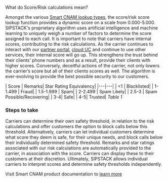 What do Score/Risk calculations mean? 

Amongst the various [Smart CNAM lookup types](https://www.sipstack.com/resources/docs/smart-cnam), the score/risk score lookup function provides a dynamic score on a scale from 0.000-5.000.  SIPSTACK's proprietary algorithm uses artificial intelligence and machine learning to uniquely weigh a number of factors to determine the score assigned to each call. It is important to note that carriers have internal scores, contributing to the risk calculations. As the carrier continues to interact with our [partner portal]( https://www.sipstack.com/resources/docs/partner-portal), [cloud UC]( https://www.sipstack.com/products/cloud-uc) and continue to use other services, their internal score will go up. This strengthens the trust behind their clients’ phone numbers and as a result, provide their clients with higher scores. Conversely, deceitful actions of the carrier, not only lowers the carrier’s score but all of their clients scores as well. The algorithm is ever-evolving to provide the best possible security to our customers. 

| Score | Remarks| Star Rating Equivalency|
|---|---| 
| <1  | Blacklisted|
| 1-1.499 | Fraud|
| 1.5-1.999 | Spam|
| 2-2.499 | Spam Likely|
| 2.5-3 | Spam Possible/Recovering|
| 3-4| Safe|
| 4-5| Trusted|
*Table 1*


### Steps to take 
Carriers can determine their own safety threshold, in relation to the risk calculations and offer customers the option to block calls below this threshold. Alternatively, carriers can let individual customers determine what score they deem is safe, for their unique needs, and block calls below their individually determined safety threshold. Remarks and star ratings associated with our risk calculations are automatically provided to the carrier, in association with the score. Carriers can display these to their customers at their discretion. Ultimately, SIPSTACK allows individual carriers to interpret scores and determine safety thresholds independently. 

Visit Smart CNAM product documentation to [learn more](https://www.sipstack.com/resources/docs/smart-cnam) 
